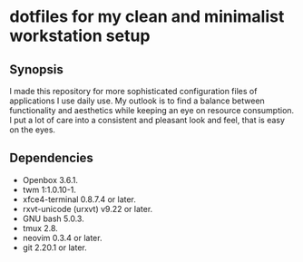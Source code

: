 # dotfiles for my clean and minimalist workstation setup

## Synopsis

I made this repository for more sophisticated configuration files of applications I use daily use. My outlook is to find a  balance between functionality and aesthetics while keeping an eye on resource consumption. I put a lot of care into a consistent and pleasant look and feel, that is easy on the eyes.

## Dependencies

  - Openbox 3.6.1.
  - twm 1:1.0.10-1.
  - xfce4-terminal 0.8.7.4 or later.
  - rxvt-unicode (urxvt) v9.22 or later.
  - GNU bash 5.0.3.
  - tmux 2.8.
  - neovim 0.3.4 or later.
  - git 2.20.1 or later. 
